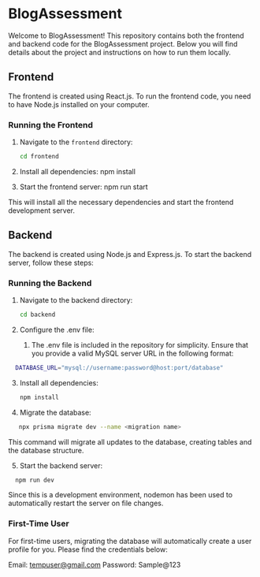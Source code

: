# BlogAssessment

Welcome to BlogAssessment! This repository contains both the frontend and backend code for the BlogAssessment project. Below you will find details about the project and instructions on how to run them locally.

## Frontend

The frontend is created using React.js. To run the frontend code, you need to have Node.js installed on your computer.

### Running the Frontend

1. Navigate to the `frontend` directory:

   ```bash
   cd frontend

   ```

2. Install all dependencies:
   npm install

3. Start the frontend server:
   npm run start

This will install all the necessary dependencies and start the frontend development server.

## Backend

The backend is created using Node.js and Express.js. To start the backend server, follow these steps:

### Running the Backend

1. Navigate to the backend directory:

   ```bash
   cd backend

   ```

2. Configure the .env file:

   1. The .env file is included in the repository for simplicity. Ensure that you provide a valid MySQL server URL in the following format:

```bash
  DATABASE_URL="mysql://username:password@host:port/database"

```

3. Install all dependencies:

   ```bash
   npm install

   ```

4. Migrate the database:

```bash
   npx prisma migrate dev --name <migration name>

```

This command will migrate all updates to the database, creating tables and the database structure.

5. Start the backend server:

```bash
  npm run dev

```

Since this is a development environment, nodemon has been used to automatically restart the server on file changes.

### First-Time User

For first-time users, migrating the database will automatically create a user profile for you. Please find the credentials below:

Email: tempuser@gmail.com
Password: Sample@123
